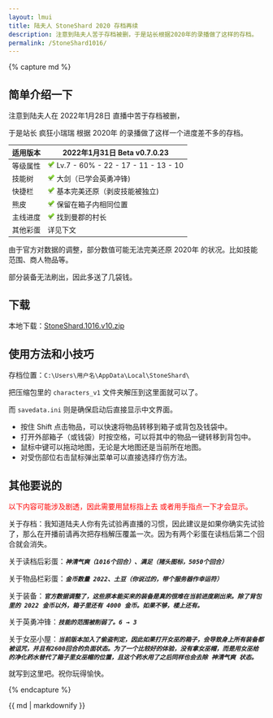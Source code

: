 ```yaml
---
layout: lmui
title: 陆夫人 StoneShard 2020 存档再续
description: 注意到陆夫人苦于存档被删，于是站长根据2020年的录播做了这样的存档。
permalink: /StoneShard1016/
---
```


<style>
@import "/assets/css/style.css";
body{
	background-color: transparent;
}
table img{
    height: 1em;
}
article{
    max-width: 1100px;
}
strong>em:only-child>code:only-child:not(:hover){
    background: #000;
    color: #000;
    -webkit-user-select: none;
    -moz-user-select: none;
    -o-user-select: none;
    user-select: none;
}
strong>em:only-child>code:only-child{
    font-style: normal;
    font-weight: normal;
    transition: .12s;
}
</style>


{% capture md %}

## 简单介绍一下

注意到陆夫人在 2022年1月28日 直播中苦于存档被删，

于是站长 疯狂小瑞瑞 根据 2020年 的录播做了这样一个进度差不多的存档。

| 适用版本 | 2022年1月31日 Beta v0.7.0.23                         |
| -------- | ---------------------------------------------------- |
| 等级属性 | ![](/img/ok.png) Lv.7 - 60% - 22 - 17 - 11 - 13 - 10 |
| 技能树   | ![](/img/ok.png) 大剑（已学会英勇冲锋)               |
| 快捷栏   | ![](/img/ok.png) 基本完美还原（剥皮技能被独立)       |
| 熊皮     | ![](/img/ok.png) 保留在箱子内相同位置                |
| 主线进度 | ![](/img/ok.png) 找到曼郡的村长                      |
| 其他彩蛋 | 详见下文                                             |

由于官方对数据的调整，部分数值可能无法完美还原 2020年 的状况。比如技能范围、商人物品等。

部分装备无法刷出，因此多送了几袋钱。

## 下载

本地下载：[StoneShard.1016.v10.zip](/workshop/files/stoneshard/StoneShard.1016.v10.zip)

## 使用方法和小技巧

存档位置：`C:\Users\用户名\AppData\Local\StoneShard\`

把压缩包里的 `characters_v1` 文件夹解压到这里面就可以了。

而 `savedata.ini` 则是确保启动后直接显示中文界面。

* 按住 Shift 点击物品，可以快速将物品转移到箱子或背包及钱袋中。
* 打开外部箱子（或钱袋）时按空格，可以将其中的物品一键转移到背包中。
* 鼠标中键可以拖动地图，无论是大地图还是当前所在地图。
* 对受伤部位右击鼠标弹出菜单可以直接选择疗伤方法。

## 其他要说的

<p style="color:red">以下内容可能涉及剧透，因此需要用鼠标指上去 或者用手指点一下才会显示。</p>

关于存档：我知道陆夫人你有先试验再直播的习惯，因此建议是如果你确实先试验了，那么在开播前请再次把存档解压覆盖一次。因为有两个彩蛋在读档后第二个回合就会消失。

关于读档后彩蛋：***`神清气爽（1016个回合）、满足（猪头图标，5050个回合）`***

关于物品栏彩蛋：***`金币数量 2022、土豆（你说过的，带个服务器作幸运符）`***

关于装备：***`官方数据调整了，这些原本能买来的装备是真的很难在当前进度刷出来。除了背包里的 2022 金币以外，箱子里还有 4000 金币。如果不够，楼上还有。`***

关于英勇冲锋：***`技能的范围被削弱了。6 → 3`***

关于女巫小屋：***`当前版本加入了偷盗判定，因此如果打开女巫的箱子，会导致身上所有装备都被诅咒，并且有2600回合的负面状态。为了一个比较好的体验，没有拿女巫帽，而是用女巫给的净化药水替代了箱子里女巫帽的位置，且这个药水用了之后同样也会去除 神清气爽 状态。`***

就写到这里吧。祝你玩得愉快。

{% endcapture %}

<div class="mui-panel markdown-body">
    {{ md | markdownify }}
</div>



